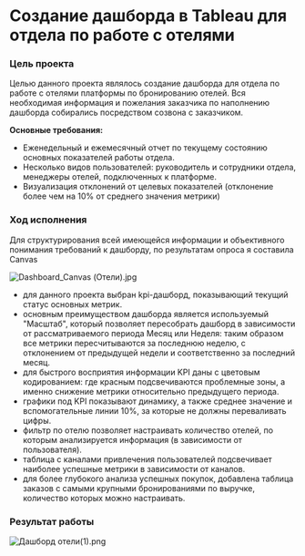 # Создание дашборда в Tableau для отдела по работе с отелями

### Цель проекта
Целью данного проекта являлось создание дашборда для отдела по работе с отелями платформы по бронированию отелей.
Вся необходимая информация и пожелания заказчика по наполнению дашборда собирались посредством созвона с заказчиком.

__Основные требования:__
- Еженедельный и ежемесячный отчет по текущему состоянию основных показателей работы отдела.
- Несколько видов пользователей: руководитель и сотрудники отдела, менеджеры отелей, подключенных к платформе.
- Визуализация отклонений от целевых показателей (отклонение более чем на 10% от среднего значения метрики)

### Ход исполнения
Для структурирования всей имеющейся информации и объективного понимания требований к дашборду, по результатам опроса я составила Canvas

![Dashboard_Canvas (Отели).jpg](https://github.com/LenaMitrofanova/Dashboard_Tableau_Hotels/blob/main/Dashboard_Canvas%20(%D0%9E%D1%82%D0%B5%D0%BB%D0%B8).jpg)
- для данного проекта выбран kpi-дашборд, показывающий текущий статус основных метрик.
- основным преимуществом дашборда является используемый "Масштаб", который позволяет пересобрать дашборд в зависимости от рассматриваемого периода Месяц или Неделя: таким образом все метрики пересчитываются за последнюю неделю, с отклонением от предыдущей недели и соответственно за последний месяц. 
- для быстрого восприятия информации KPI даны с цветовым кодированием: где красным подсвечиваются проблемные зоны, а именно снижение метрики относительно предыдущего периода.
- графики под KPI показывают динамику, а также среднее значение и вспомогательные линии 10%, за которые не должны переваливать цифры.
- фильтр по отелю позволяет настраивать количество отелей, по которым анализируется информация (в зависимости от пользователя).
- таблица с каналами привлечения пользователей подсвечивает наиболее успешные метрики в зависимости от каналов.
- для более глубокого анализа успешных покупок, добавлена таблица заказов с самыми крупными бронированиями по выручке, количество которых можно настраивать.

### Результат работы
![Дашборд отели(1).png](https://github.com/LenaMitrofanova/Dashboard_Tableau_Hotels/blob/main/%D0%94%D0%B0%D1%88%D0%B1%D0%BE%D1%80%D0%B4%20%D0%BE%D1%82%D0%B5%D0%BB%D0%B8%20(1).png)


